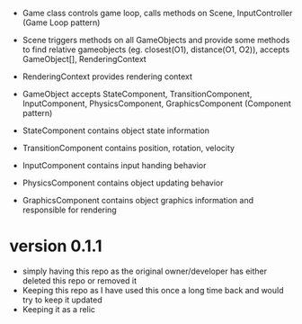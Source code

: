 - Game class controls game loop, calls methods on Scene, InputController (Game Loop pattern)

- Scene triggers methods on all GameObjects and provide some methods to find
  relative gameobjects (eg. closest(O1), distance(O1, O2)), accepts GameObject[], RenderingContext

- RenderingContext provides rendering context

- GameObject accepts StateComponent, TransitionComponent, InputComponent, PhysicsComponent, GraphicsComponent (Component pattern)

- StateComponent contains object state information

- TransitionComponent contains position, rotation, velocity

- InputComponent contains input handing behavior

- PhysicsComponent contains object updating behavior

- GraphicsComponent contains object graphics information and responsible for rendering



# version 0.1.1

- simply having this repo as the original owner/developer has either deleted this repo or removed it
- Keeping this repo as I have used this once a long time back and would try to keep it updated
- Keeping it as a relic 
